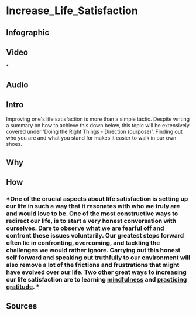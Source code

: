 [//]: <> (FM6,TH2,EPLMH)


# **Increase_Life_Satisfaction**

## **Infographic**
[//]: <> (BO-infographic)

[//]: <> (EO-infographic)
## **Video**
[//]: <> (BO-video)
* 

[//]: <> (EO-video)
## **Audio**
[//]: <> (BO-audio)

[//]: <> (EO-audio)
## **Intro**
[//]: <> (BO-intro)
Improving one's life satisfaction is more than a simple tactic. Despite writing a summary on how to achieve this down below, this topic will be extensively covered under 'Doing the Right Things - Direction (purpose)'. Finding out who you are and what you stand for makes it easier to walk in our own shoes. 

[//]: <> (EO-intro)
## **Why**
[//]: <> (BO-why)

[//]: <> (EO-why)
## **How**
[//]: <> (BO-how)

### *One of the crucial aspects about life satisfaction is setting up our life in such a way that it resonates with who we truly are and would love to be. One of the most constructive ways to redirect our life, is to start a very honest conversation with ourselves. Dare to observe what we are fearful off and confront these issues voluntarily. Our greatest steps forward often lie in confronting, overcoming, and tackling the challenges we would rather ignore. Carrying out this honest self forward and speaking out truthfully to our environment will also remove a lot of the frictions and frustrations that might have evolved over our life. <b> Two other great ways to increasing our life satisfaction are to learning [mindfulness]() and [practicing gratitude](). *

[//]: <> (EO-how)

## **Sources**
[//]: <> (BO-sources)


[//]: <> (EO-sources)
